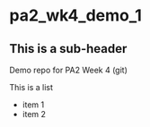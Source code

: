 # pa2_wk4_demo_1
## This is a sub-header
Demo repo for PA2 Week 4 (git)

This is a list
* item 1
* item 2
